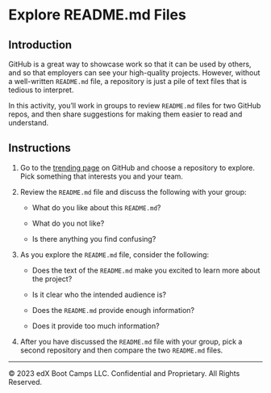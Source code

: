 # Explore README.md Files

## Introduction

GitHub is a great way to showcase work so that it can be used by others, and so that employers can see your high-quality projects. However, without a well-written `README.md` file, a repository is just a pile of text files that is tedious to interpret.

In this activity, you’ll work in groups to review `README.md` files for two GitHub repos, and then share suggestions for making them easier to read and understand.

## Instructions

1. Go to the [trending page](https://github.com/trending?spoken_language_code=en) on GitHub and choose a repository to explore. Pick something that interests you and your team.

2. Review the `README.md` file and discuss the following with your group:

    * What do you like about this `README.md`?

    * What do you not like?

    * Is there anything you find confusing?

3. As you explore the `README.md` file, consider the following:

    * Does the text of the `README.md` make you excited to learn more about the project?

    * Is it clear who the intended audience is?

    * Does the `README.md` provide enough information?

    * Does it provide too much information?

4. After you have discussed the `README.md` file with your group, pick a second repository and then compare the two `README.md` files.

---

© 2023 edX Boot Camps LLC. Confidential and Proprietary. All Rights Reserved.

